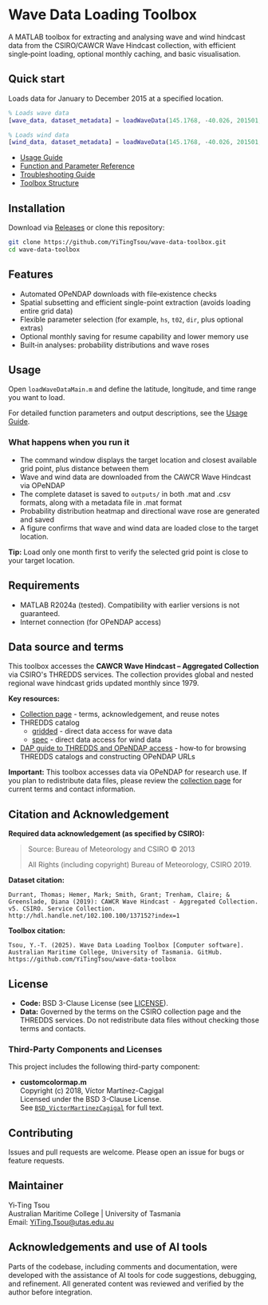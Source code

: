 # Wave Data Loading Toolbox

A MATLAB toolbox for extracting and analysing wave and wind hindcast data from the CSIRO/CAWCR Wave Hindcast collection, with efficient single‑point loading, optional monthly caching, and basic visualisation.

## Quick start

Loads data for January to December 2015 at a specified location.

```matlab
% Loads wave data
[wave_data, dataset_metadata] = loadWaveData(145.1768, -40.026, 201501, 201512);

% Loads wind data
[wind_data, dataset_metadata] = loadWaveData(145.1768, -40.026, 201501, 201512, 'wind', true);
```

- [Usage Guide](docs/usage.md)
- [Function and Parameter Reference](docs/parameters.md)
- [Troubleshooting Guide](docs/troubleshooting.md)
- [Toolbox Structure](docs/structure.md)

## Installation

Download via [Releases](https://github.com/YiTingTsou/wave-data-toolbox/releases) or clone this repository:

```bash
git clone https://github.com/YiTingTsou/wave-data-toolbox.git
cd wave-data-toolbox
```

## Features

- Automated OPeNDAP downloads with file‑existence checks
- Spatial subsetting and efficient single-point extraction (avoids loading entire grid data)
- Flexible parameter selection (for example, `hs`, `t02`, `dir`, plus optional extras)
- Optional monthly saving for resume capability and lower memory use
- Built‑in analyses: probability distributions and wave roses

## Usage

Open `loadWaveDataMain.m` and define the latitude, longitude, and time range you want to load.

For detailed function parameters and output descriptions, see the [Usage Guide](docs/usage.md).

### What happens when you run it

- The command window displays the target location and closest available grid point, plus distance between them
- Wave and wind data are downloaded from the CAWCR Wave Hindcast via OPeNDAP
- The complete dataset is saved to `outputs/` in both .mat and .csv formats, along with a metadata file in .mat format
- Probability distribution heatmap and directional wave rose are generated and saved
- A figure confirms that wave and wind data are loaded close to the target location.

**Tip:** Load only one month first to verify the selected grid point is close to your target location.

## Requirements

- MATLAB R2024a (tested). Compatibility with earlier versions is not guaranteed.
- Internet connection (for OPeNDAP access)

## Data source and terms

This toolbox accesses the **CAWCR Wave Hindcast – Aggregated Collection** via CSIRO's THREDDS services. The collection provides global and nested regional wave hindcast grids updated monthly since 1979.

**Key resources:**

- [Collection page](https://data.csiro.au/collection/csiro:39819) - terms, acknowledgement, and reuse notes
- THREDDS catalog
  - [gridded](http://data-cbr.csiro.au/thredds/catalog/catch_all/CMAR_CAWCR-Wave_archive/CAWCR_Wave_Hindcast_aggregate/gridded/catalog.html) - direct data access for wave data
  - [spec](http://data-cbr.csiro.au/thredds/catalog/catch_all/CMAR_CAWCR-Wave_archive/CAWCR_Wave_Hindcast_aggregate/gridded/catalog.html) - direct data access for wind data
- [DAP guide to THREDDS and OPeNDAP access](https://research.csiro.au/dap/download/accessing-data-via-a-thredds-catalogue/) - how‑to for browsing THREDDS catalogs and constructing OPeNDAP URLs

**Important:** This toolbox accesses data via OPeNDAP for research use. If you plan to redistribute data files, please review the [collection page](https://data.csiro.au/collection/csiro:39819) for current terms and contact information.

## Citation and Acknowledgement

**Required data acknowledgement (as specified by CSIRO):**

> Source: Bureau of Meteorology and CSIRO © 2013
>
> All Rights (including copyright) Bureau of Meteorology, CSIRO 2019.

**Dataset citation:**

```
Durrant, Thomas; Hemer, Mark; Smith, Grant; Trenham, Claire; & Greenslade, Diana (2019): CAWCR Wave Hindcast - Aggregated Collection. v5. CSIRO. Service Collection. http://hdl.handle.net/102.100.100/137152?index=1
```

**Toolbox citation:**

```
Tsou, Y.-T. (2025). Wave Data Loading Toolbox [Computer software]. Australian Maritime College, University of Tasmania. GitHub. https://github.com/YiTingTsou/wave-data-toolbox
```

## License

- **Code:** BSD 3-Clause License (see [LICENSE](LICENSE)).
- **Data:** Governed by the terms on the CSIRO collection page and the THREDDS services. Do not redistribute data files without checking those terms and contacts.

### Third-Party Components and Licenses

This project includes the following third-party component:

- **customcolormap.m**  
  Copyright (c) 2018, Víctor Martínez-Cagigal  
  Licensed under the BSD 3-Clause License.  
  See [`BSD_VictorMartinezCagigal`](/third_party_licenses/BSD_VictorMartinezCagigal.txt) for full text.

## Contributing

Issues and pull requests are welcome. Please open an issue for bugs or feature requests.

## Maintainer

Yi‑Ting Tsou  
Australian Maritime College | University of Tasmania  
Email: YiTing.Tsou@utas.edu.au

## Acknowledgements and use of AI tools

Parts of the codebase, including comments and documentation, were developed with the assistance of AI tools for code suggestions, debugging, and refinement. All generated content was reviewed and verified by the author before integration.

